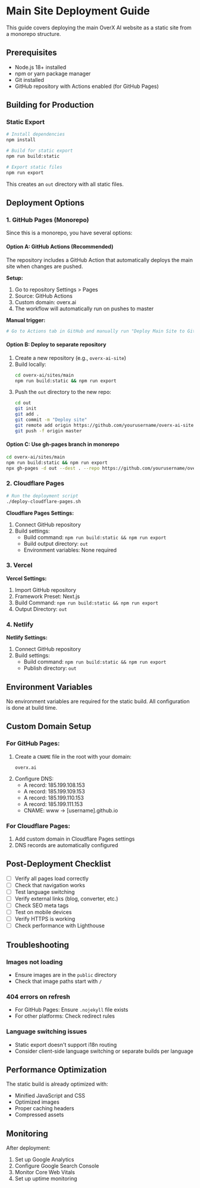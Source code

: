 # Main Site Deployment Guide

This guide covers deploying the main OverX AI website as a static site from a monorepo structure.

## Prerequisites

- Node.js 18+ installed
- npm or yarn package manager
- Git installed
- GitHub repository with Actions enabled (for GitHub Pages)

## Building for Production

### Static Export

```bash
# Install dependencies
npm install

# Build for static export
npm run build:static

# Export static files
npm run export
```

This creates an `out` directory with all static files.

## Deployment Options

### 1. GitHub Pages (Monorepo)

Since this is a monorepo, you have several options:

#### Option A: GitHub Actions (Recommended)
The repository includes a GitHub Action that automatically deploys the main site when changes are pushed.

**Setup:**
1. Go to repository Settings > Pages
2. Source: GitHub Actions
3. Custom domain: overx.ai
4. The workflow will automatically run on pushes to master

**Manual trigger:**
```bash
# Go to Actions tab in GitHub and manually run "Deploy Main Site to GitHub Pages"
```

#### Option B: Deploy to separate repository
1. Create a new repository (e.g., `overx-ai-site`)
2. Build locally:
   ```bash
   cd overx-ai/sites/main
   npm run build:static && npm run export
   ```
3. Push the `out` directory to the new repo:
   ```bash
   cd out
   git init
   git add .
   git commit -m "Deploy site"
   git remote add origin https://github.com/yourusername/overx-ai-site.git
   git push -f origin master
   ```

#### Option C: Use gh-pages branch in monorepo
```bash
cd overx-ai/sites/main
npm run build:static && npm run export
npx gh-pages -d out --dest . --repo https://github.com/yourusername/overx.ai.git
```

### 2. Cloudflare Pages

```bash
# Run the deployment script
./deploy-cloudflare-pages.sh
```

**Cloudflare Pages Settings:**
1. Connect GitHub repository
2. Build settings:
   - Build command: `npm run build:static && npm run export`
   - Build output directory: `out`
   - Environment variables: None required

### 3. Vercel

**Vercel Settings:**
1. Import GitHub repository
2. Framework Preset: Next.js
3. Build Command: `npm run build:static && npm run export`
4. Output Directory: `out`

### 4. Netlify

**Netlify Settings:**
1. Connect GitHub repository
2. Build settings:
   - Build command: `npm run build:static && npm run export`
   - Publish directory: `out`

## Environment Variables

No environment variables are required for the static build. All configuration is done at build time.

## Custom Domain Setup

### For GitHub Pages:
1. Create a `CNAME` file in the root with your domain:
   ```
   overx.ai
   ```
2. Configure DNS:
   - A record: 185.199.108.153
   - A record: 185.199.109.153
   - A record: 185.199.110.153
   - A record: 185.199.111.153
   - CNAME: www -> [username].github.io

### For Cloudflare Pages:
1. Add custom domain in Cloudflare Pages settings
2. DNS records are automatically configured

## Post-Deployment Checklist

- [ ] Verify all pages load correctly
- [ ] Check that navigation works
- [ ] Test language switching
- [ ] Verify external links (blog, converter, etc.)
- [ ] Check SEO meta tags
- [ ] Test on mobile devices
- [ ] Verify HTTPS is working
- [ ] Check performance with Lighthouse

## Troubleshooting

### Images not loading
- Ensure images are in the `public` directory
- Check that image paths start with `/`

### 404 errors on refresh
- For GitHub Pages: Ensure `.nojekyll` file exists
- For other platforms: Check redirect rules

### Language switching issues
- Static export doesn't support i18n routing
- Consider client-side language switching or separate builds per language

## Performance Optimization

The static build is already optimized with:
- Minified JavaScript and CSS
- Optimized images
- Proper caching headers
- Compressed assets

## Monitoring

After deployment:
1. Set up Google Analytics
2. Configure Google Search Console
3. Monitor Core Web Vitals
4. Set up uptime monitoring